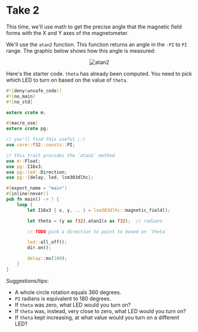 # Take 2

This time, we'll use math to get the precise angle that the magnetic field forms
with the X and Y axes of the magnetometer.

We'll use the `atan2` function. This function returns an angle in the `-PI` to
`PI` range. The graphic below shows how this angle is measured:

<p align="center">
<img title="atan2" src="https://upload.wikimedia.org/wikipedia/commons/0/03/Atan2_60.svg">
</p>

Here's the starter code. `theta` has already been computed. You need to pick
which LED to turn on based on the value of `theta`.

``` rust
#![deny(unsafe_code)]
#![no_main]
#![no_std]

extern crate m;

#[macro_use]
extern crate pg;

// you'll find this useful ;-)
use core::f32::consts::PI;

// this trait provides the `atan2` method
use m::Float;
use pg::I16x3;
use pg::led::Direction;
use pg::{delay, led, lsm303dlhc};

#[export_name = "main"]
#[inline(never)]
pub fn main() -> ! {
    loop {
        let I16x3 { x, y, .. } = lsm303dlhc::magnetic_field();

        let theta = (y as f32).atan2(x as f32);  // radians

        // TODO pick a direction to point to based on `theta`

        led::all_off();
        dir.on();

        delay::ms(100);
    }
}
```

Suggestions/tips:

- A whole circle rotation equals 360 degrees.
- `PI` radians is equivalent to 180 degrees.
- If `theta` was zero, what LED would you turn on?
- If `theta` was, instead, very close to zero, what LED would you turn on?
- If `theta` kept increasing, at what value would you turn on a different LED?
